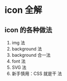 # icon 全解

## icon 的各种做法

1. img 法
2. background 法
3. background 合一法
4. font 法
5. SVG 法
6. 新手慎用：CSS 就是干 法

